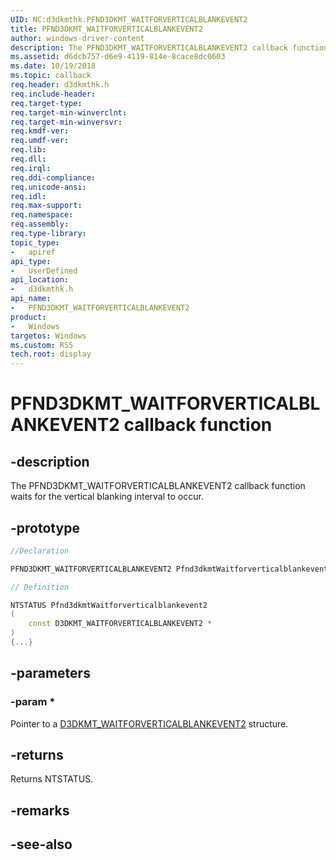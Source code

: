 ```yaml
---
UID: NC:d3dkmthk.PFND3DKMT_WAITFORVERTICALBLANKEVENT2
title: PFND3DKMT_WAITFORVERTICALBLANKEVENT2
author: windows-driver-content
description: The PFND3DKMT_WAITFORVERTICALBLANKEVENT2 callback function waits for the vertical blanking interval to occur.
ms.assetid: d6dcb757-d6e9-4119-814e-8cace8dc0603
ms.date: 10/19/2018
ms.topic: callback
req.header: d3dkmthk.h
req.include-header:
req.target-type:
req.target-min-winverclnt:
req.target-min-winversvr:
req.kmdf-ver:
req.umdf-ver:
req.lib:
req.dll:
req.irql: 
req.ddi-compliance:
req.unicode-ansi:
req.idl:
req.max-support:
req.namespace:
req.assembly:
req.type-library: 
topic_type: 
-	apiref
api_type: 
-	UserDefined
api_location: 
-	d3dkmthk.h
api_name: 
-	PFND3DKMT_WAITFORVERTICALBLANKEVENT2
product:
-	Windows
targetos: Windows
ms.custom: RS5
tech.root: display
---
```


# PFND3DKMT_WAITFORVERTICALBLANKEVENT2 callback function

## -description

The PFND3DKMT_WAITFORVERTICALBLANKEVENT2 callback function waits for the vertical blanking interval to occur.

## -prototype

```cpp
//Declaration

PFND3DKMT_WAITFORVERTICALBLANKEVENT2 Pfnd3dkmtWaitforverticalblankevent2; 

// Definition

NTSTATUS Pfnd3dkmtWaitforverticalblankevent2 
(
	const D3DKMT_WAITFORVERTICALBLANKEVENT2 *
)
{...}

```

## -parameters

### -param * 

Pointer to a [D3DKMT_WAITFORVERTICALBLANKEVENT2](ns-d3dkmthk-_d3dkmt_waitforverticalblankevent2.md) structure.

## -returns

Returns NTSTATUS.


## -remarks




## -see-also
